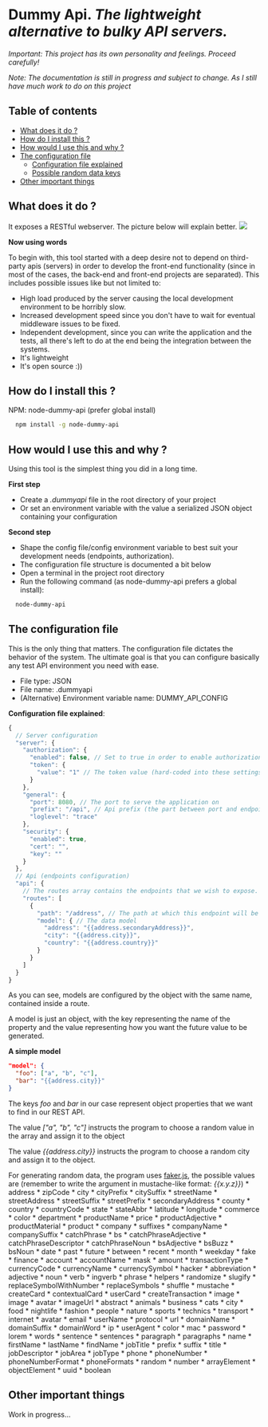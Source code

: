 Dummy Api. _The lightweight alternative to bulky API servers._
========================================================

*Important: This project has its own personality and feelings. Proceed carefully!*

*Note: The documentation is still in progress and subject to change. As I still have much work to do on this project*

Table of contents
-----------------
* [What does it do ?](#section-one)
* [How do I install this ?](#section-two)
* [How would I use this and why ?](#section-three)
* [The configuration file](#section-four)
  * [Configuration file explained](#config-file-explained)
  * [Possible random data keys](#random-data-docs)
* [Other important things](#section-five)

<a name="section-one"></a>What does it do ?
-----------------

  It exposes a RESTful webserver. The picture below will explain better.
  ![](http://s11.postimg.org/oa4uzqrr7/dummy_api.png)

**Now using words**

To begin with, this tool started with a deep desire not to depend on third-party apis (servers) in order to develop the front-end functionality (since in most of the cases, the back-end and front-end projects are separated). This includes possible issues like but not limited to:

* High load produced by the server causing the local development environment to be horribly slow.
* Increased development speed since you don't have to wait for eventual middleware issues to be fixed.
* Independent development, since you can write the application and the tests, all there's left to do at the end being the integration between the systems.
* It's lightweight
* It's open source :))

<a name="section-two"></a>How do I install this ?
-----------------------

  NPM: node-dummy-api (prefer global install)
  ```bash
    npm install -g node-dummy-api
  ```

<a name="section-three"></a>How would I use this and why ?
------------------------------

  Using this tool is the simplest thing you did in a long time.

**First step**
  * Create a _.dummyapi_ file in the root directory of your project
  * Or set an environment variable with the value a serialized JSON object containing your configuration

**Second step**
  * Shape the config file/config environment variable to best suit your development needs (endpoints, authorization).
  * The configuration file structure is documented a bit below
  * Open a terminal in the project root directory
  * Run the following command (as node-dummy-api prefers a global install):
  ```bash
    node-dummy-api
  ```

<a name="section-four"></a>The configuration file
----------------------

  This is the only thing that matters. The configuration file dictates the behavior of the system. The ultimate goal is that you can configure basically any test API environment you need with ease.

  * File type: JSON
  * File name: .dummyapi
  * (Alternative) Environment variable name: DUMMY_API_CONFIG

  **Configuration file explained**:
  <a name="config-file-explained"></a>
  ```js
  {
    // Server configuration
    "server": {
      "authorization": {
        "enabled": false, // Set to true in order to enable authorization
        "token": {
          "value": "1" // The token value (hard-coded into these settings). Reprezents the token that must be included in the Authorization header
        }
      },
      "general": {
        "port": 8080, // The port to serve the application on
        "prefix": "/api", // Api prefix (the part between port and endpoint <http://localhost:8080/api/users) -> /api is the prefix
        "loglevel": "trace"
      },
      "security": {
        "enabled": true,
        "cert": "",
        "key": ""
      }
    },
    // Api (endpoints configuration)
    "api": {
      // The routes array contains the endpoints that we wish to expose. Just add an object to this array, object containing a "path" key and a "model" key and you are good to go
      "routes": [
        {
          "path": "/address", // The path at which this endpoint will be found
          "model": { // The data model
            "address": "{{address.secondaryAddress}}",
            "city": "{{address.city}}",
            "country": "{{address.country}}"
          }
        }
      ]
    }
  }
  ```

  As you can see, models are configured by the object with the same name, contained inside a route.

  A model is just an object, with the key representing the name of the property and the value representing how you want the future value to be generated.

  **A simple model**
  ```json
  "model": {
    "foo": ["a", "b", "c"],
    "bar": "{{address.city}}"
  }
  ```
  The keys _foo_ and _bar_ in our case represent object properties that we want to find in our REST API.

  The value _["a", "b", "c"]_ instructs the program to choose a random value in the array and assign it to the object

  The value _{{address.city}}_ instructs the program to choose a random city and assign it to the object.

  For generating random data, the program uses [faker.js](https://github.com/Marak/faker.js), the possible values are (remember to write the argument in mustache-like format: _{{x.y.z}}_)
  <a name="random-data-docs"></a>
    * address
      * zipCode
      * city
      * cityPrefix
      * citySuffix
      * streetName
      * streetAddress
      * streetSuffix
      * streetPrefix
      * secondaryAddress
      * county
      * country
      * countryCode
      * state
      * stateAbbr
      * latitude
      * longitude
    * commerce
      * color
      * department
      * productName
      * price
      * productAdjective
      * productMaterial
      * product
    * company
      * suffixes
      * companyName
      * companySuffix
      * catchPhrase
      * bs
      * catchPhraseAdjective
      * catchPhraseDescriptor
      * catchPhraseNoun
      * bsAdjective
      * bsBuzz
      * bsNoun
    * date
      * past
      * future
      * between
      * recent
      * month
      * weekday
    * fake
    * finance
      * account
      * accountName
      * mask
      * amount
      * transactionType
      * currencyCode
      * currencyName
      * currencySymbol
    * hacker
      * abbreviation
      * adjective
      * noun
      * verb
      * ingverb
      * phrase
    * helpers
      * randomize
      * slugify
      * replaceSymbolWithNumber
      * replaceSymbols
      * shuffle
      * mustache
      * createCard
      * contextualCard
      * userCard
      * createTransaction
    * image
      * image
      * avatar
      * imageUrl
      * abstract
      * animals
      * business
      * cats
      * city
      * food
      * nightlife
      * fashion
      * people
      * nature
      * sports
      * technics
      * transport
    * internet
      * avatar
      * email
      * userName
      * protocol
      * url
      * domainName
      * domainSuffix
      * domainWord
      * ip
      * userAgent
      * color
      * mac
      * password
    * lorem
      * words
      * sentence
      * sentences
      * paragraph
      * paragraphs
    * name
      * firstName
      * lastName
      * findName
      * jobTitle
      * prefix
      * suffix
      * title
      * jobDescriptor
      * jobArea
      * jobType
    * phone
      * phoneNumber
      * phoneNumberFormat
      * phoneFormats
    * random
      * number
      * arrayElement
      * objectElement
      * uuid
      * boolean


<a name="section-five"></a>Other important things
------------

Work in progress...
